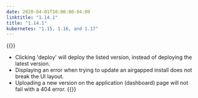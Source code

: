 ```yaml
---
date: 2020-04-01T10:00:00-04:00
linktitle: "1.14.1"
title: "1.14.1"
kubernetes: "1.15, 1.16, and 1.17"
---
```


{{<fixes>}}
* Clicking 'deploy' will deploy the listed version, instead of deploying the latest version.
* Displaying an error when trying to update an airgapped install does not break the UI layout.
* Uploading a new version on the application (dashboard) page will not fail with a 404 error.
{{</fixes>}}
